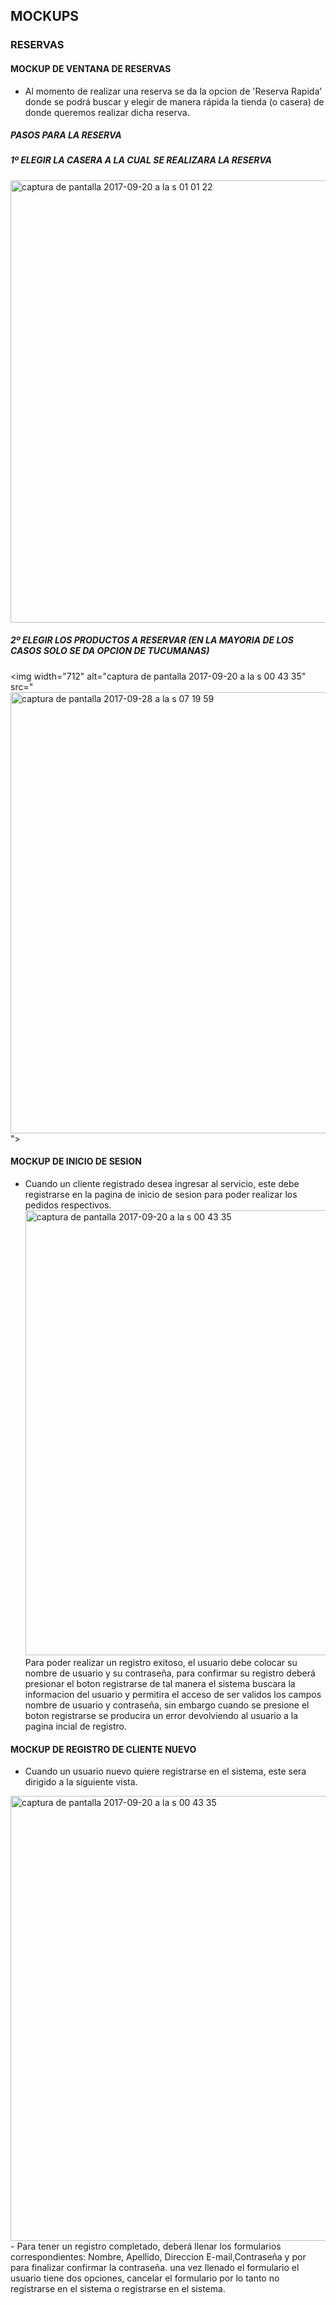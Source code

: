 ## MOCKUPS
### RESERVAS
#### MOCKUP DE VENTANA DE RESERVAS
- Al momento de realizar una reserva se da la opcion de 'Reserva Rapida' donde se podrá buscar y elegir de manera rápida la tienda (o casera) de donde queremos realizar dicha reserva.
##### PASOS PARA LA RESERVA
##### 1º ELEGIR LA CASERA A LA CUAL SE REALIZARA LA RESERVA
<img width="708" alt="captura de pantalla 2017-09-20 a la s 01 01 22" src="https://user-images.githubusercontent.com/22714140/30627597-4185cebc-9d9f-11e7-8339-b85193bf5fed.png">

##### 2º ELEGIR LOS PRODUCTOS A RESERVAR (EN LA MAYORIA DE LOS CASOS SOLO SE DA OPCION DE TUCUMANAS)
<img width="712" alt="captura de pantalla 2017-09-20 a la s 00 43 35" src="<img width="706" alt="captura de pantalla 2017-09-28 a la s 07 19 59" src="https://user-images.githubusercontent.com/22714140/30963997-9073a038-a41d-11e7-83a6-b62d807d1619.png">
">

#### MOCKUP DE INICIO DE SESION
- Cuando un cliente registrado desea ingresar al servicio, este debe registrarse en la pagina de inicio de sesion para poder realizar los pedidos respectivos. <img width="712" alt="captura de pantalla 2017-09-20 a la s 00 43 35" src="https://user-images.githubusercontent.com/30901252/30629234-cb21fc82-9da8-11e7-8df2-1d231a8c5a06.png">
Para poder realizar un registro exitoso, el usuario debe colocar su nombre de usuario y su contraseña, para confirmar su registro deberá presionar el boton registrarse de tal manera el sistema buscara la informacion del usuario y permitira el acceso de ser validos los campos nombre de usuario y contraseña, sin embargo cuando se presione el boton registrarse se producira un error devolviendo al usuario a la pagina incial de registro.

#### MOCKUP DE REGISTRO DE CLIENTE NUEVO
- Cuando un usuario nuevo quiere registrarse en el sistema, este sera dirigido a la siguiente vista.
<img width="712" alt="captura de pantalla 2017-09-20 a la s 00 43 35" src="https://user-images.githubusercontent.com/30901252/30629509-3d6f4b18-9daa-11e7-9570-dbb5e1373c5e.png">
- Para tener un registro completado, deberá llenar los formularios correspondientes: Nombre, Apellido, Direccion E-mail,Contraseña y por para finalizar confirmar la contraseña. una vez llenado el formulario el usuario tiene dos opciones, cancelar el formulario por lo tanto no registrarse en el sistema o registrarse en el sistema.

